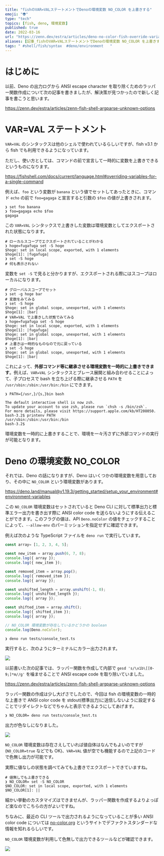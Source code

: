 ```yaml
---
title: "fishのVAR=VALステートメントでDenoの環境変数 NO_COLOR を上書きする"
emoji: "👽"
type: "tech"
topics: [fish, deno, 環境変数]
published: true
date: 2022-03-16
url: "https://zenn.dev/estra/articles/deno-no-color-fish-override-variable"
aliases: [記事_fishのVAR=VALステートメントでDenoの環境変数 NO_COLOR を上書きする]
tags: " #shell/fish/syntax  #deno/environment   "
---
```


# はじめに

以前、Deno の出力ログから ANSI escape character を取り除くためのラッパー関数作成について次の記事を書きましたが、解決策が見つかったので新しく記事を書こうと思います。

https://zenn.dev/estra/articles/zenn-fish-shell-argparse-unknown-options

# VAR=VAL ステートメント
`VAR=VAL` のシンタックスは他のシェルで使われているらしいですが、fish v3.1 から fish でも利用できるようになっています。

ただし、使い方としては、コマンドの前で宣言して一時的に変数を上書きできるというものになります。

https://fishshell.com/docs/current/language.html#overriding-variables-for-a-single-command

例えば、`foo` という変数が `banana` という値でセットしてあったときに、コマンド `echo` の前で `foo=gagaga` と宣言すると引数の `$foo` の値が上書きされます。

```shell
❯ set foo banana
❯ foo=gagaga echo $foo
gagaga
```

この `VAR=VAL` シンタックスで上書きした変数は環境変数としてエクスポートされた状態になります。

```shell
# ローカルスコープでエクスポートされていることがわかる
❯ hoge=fugafuga set -S hoge
$hoge: set in local scope, exported, with 1 elements
$hoge[1]: |fugafuga|
❯ set -S hoge
# 何も表示されない
```

変数を `set -S` で見ると分かりますが、エクスポートされる際にはスコープはローカルになります。

```shell
# グローバルスコープでセット
❯ set -g hoge bar
# 変数をみてみる
❯ set -S hoge
$hoge: set in global scope, unexported, with 1 elements
$hoge[1]: |bar|
# VAR=VAL で上書きした状態でみてみる
❯ hoge=fugafuga set -S hoge
$hoge: set in local scope, exported, with 1 elements
$hoge[1]: |fugafuga|
$hoge: set in global scope, unexported, with 1 elements
$hoge[1]: |bar|
# 上書きは一時的なものなので元に戻っている
❯ set -S hoge
$hoge: set in global scope, unexported, with 1 elements
$hoge[1]: |bar|
```

これによって、**外部コマンド等に継承させる環境変数を一時的に上書きできます**。例えば、`VAR=VAL` シンタックスとブレース展開と組み合わせることによって、子プロセスで bash を立ち上げる際に継承させる `PATH` を `/usr/sbin:/sbin:/usr/bin:/bin` にできます。

```shell
❯ PATH={/usr,}/{s,}bin bash

The default interactive shell is now zsh.
To update your account to use zsh, please run `chsh -s /bin/zsh`.
For more details, please visit https://support.apple.com/kb/HT208050.
bash-3.2$ printenv PATH
/usr/sbin:/sbin:/usr/bin:/bin
bash-3.2$
```

環境変数を一時的に上書きすることで、環境を一々汚さずに外部コマンドの実行が可能となります。

# Deno の環境変数 NO_COLOR

それでは、Deno の話になりますが、Deno はいくつかの環境変数を用意しており、その中に `NO_COLOR` という環境変数があります。

https://deno.land/manual@v1.19.3/getting_started/setup_your_environment#environment-variables

この `NO_COLOR` 環境変数はセットされていると Deno CLI に対して標準出力と標準エラー出力を書き出す際に ANSI color code を送らないようにする伝えることができます。このフラグの値は、API `Deno.noColor` の値をチェックすることによって、`--allow-env` のパーミッションを指定せずに確認できます。

例えば次のような TypeScript ファイルを `deno run` で実行しています。

```ts:tests/console_test.ts
const array= [1, 2, 3, 4, 5];

const new_item = array.push(6, 7, 8);
console.log({ array });
console.log({ new_item });

const removed_item = array.pop();
console.log({ removed_item });
console.log({ array });

const unshifted_length = array.unshift(-1, 0);
console.log({ unshifted_length });
console.log({ array });

const shifted_item = array.shift();
console.log({ shifted_item });
console.log({ array });

// NO_COLOR 環境変数が存在しているかどうかの boolean 
console.log(Deno.noColor);
```

```shell
❯ deno run tests/console_test.ts
```

実行すると、次のようにターミナルにカラー出力されます。

![](/images/deno-no-color-fish-override-variable/deno-run-ansi-color.jpg)

以前書いた次の記事では、ラッパー関数を作成して内部で `gesd 's/\x1b\[[0-9;]*m//g'` を噛ませることで ANSI escape code を取り除いていました。

https://zenn.dev/estra/articles/zenn-fish-shell-argparse-unknown-options

ラッパー関数の作成は少し大げさでしたので、今回は fish の環境変数の一時的な上書きで ANSI color code を stdout(標準出力)に送信しないように設定することでリダイレクトなどでちゃんと表示できるようにしてあげます。

```shell
❯ NO_COLOR= deno run tests/console_test.ts
```

出力が色なしになりました。

![](/images/deno-no-color-fish-override-variable/deno-run-no-ansi-color.jpg)

`NO_COLOR` 環境変数は存在さえしていれば値自体はなんでもよいのですが(`NO_COLOR=true` などでも OK)、`VAR=VAL` 値が空でも機能するので上記のコードで色無し出力が可能です。

実際に値なしの状態を調べてみても上書きでエクスポートできていますね。

```shell
# 値無しでも上書きできる
❯ NO_COLOR= set -S NO_COLOR
$NO_COLOR: set in local scope, exported, with 1 elements
$NO_COLOR[1]: ||
```

細かい挙動のカスタマイズはできませんが、ラッパー関数を作成するよりよっぽど楽なのでこちらの方がよいですね。

ちなみに、最近の CLI ツールで出力されるようになっていることが多い ANSI color code については [no-color.org](https://no-color.org/) というサイトでデファクトスタンダードな情報を知れるらしいです。

`NO_COLOR` 環境変数が利用して色無しで出力できるツールなどが確認できます。

![](/images/deno-no-color-fish-override-variable/no_color_org.jpg)

